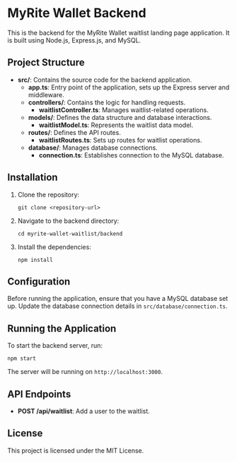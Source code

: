 # MyRite Wallet Backend

This is the backend for the MyRite Wallet waitlist landing page application. It is built using Node.js, Express.js, and MySQL.

## Project Structure

- **src/**: Contains the source code for the backend application.
  - **app.ts**: Entry point of the application, sets up the Express server and middleware.
  - **controllers/**: Contains the logic for handling requests.
    - **waitlistController.ts**: Manages waitlist-related operations.
  - **models/**: Defines the data structure and database interactions.
    - **waitlistModel.ts**: Represents the waitlist data model.
  - **routes/**: Defines the API routes.
    - **waitlistRoutes.ts**: Sets up routes for waitlist operations.
  - **database/**: Manages database connections.
    - **connection.ts**: Establishes connection to the MySQL database.

## Installation

1. Clone the repository:
   ```
   git clone <repository-url>
   ```

2. Navigate to the backend directory:
   ```
   cd myrite-wallet-waitlist/backend
   ```

3. Install the dependencies:
   ```
   npm install
   ```

## Configuration

Before running the application, ensure that you have a MySQL database set up. Update the database connection details in `src/database/connection.ts`.

## Running the Application

To start the backend server, run:
```
npm start
```

The server will be running on `http://localhost:3000`.

## API Endpoints

- **POST /api/waitlist**: Add a user to the waitlist.

## License

This project is licensed under the MIT License.